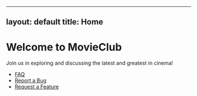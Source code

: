 <!-- index.md -->
---
layout: default
title: Home
---

# Welcome to MovieClub

Join us in exploring and discussing the latest and greatest in cinema!

- [FAQ](./faq.md)
- [Report a Bug](https://github.com/mney33/movieclub/issues/new?template=bug_report.md)
- [Request a Feature](https://github.com/mney33/movieclub/issues/new?template=feature_request.md)
